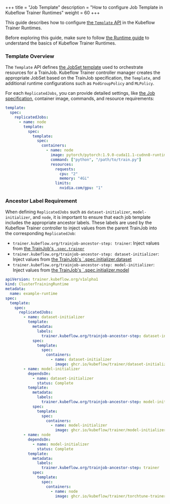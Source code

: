 +++
title = "Job Template"
description = "How to configure Job Template in Kubeflow Trainer Runtimes"
weight = 60
+++

This guide describes how to configure
[the `Template` API](https://pkg.go.dev/github.com/kubeflow/trainer/v2/pkg/apis/trainer/v1alpha1#JobSetTemplateSpec)
in the Kubeflow Trainer Runtimes.

Before exploring this guide, make sure to follow [the Runtime guide](/docs/components/trainer/runtime)
to understand the basics of Kubeflow Trainer Runtimes.

### Template Overview

The `Template` API defines [the JobSet template](https://jobset.sigs.k8s.io/docs/overview/) used
to orchestrate resources for a TrainJob. Kubeflow Trainer controller
manager creates the appropriate JobSet based on the TrainJob specification, the `Template`,
and additional runtime configurations such as `PodGroupPolicy` and `MLPolicy`.

For each `ReplicatedJobs`, you can provide detailed settings, like
[the Job specification](https://kubernetes.io/docs/concepts/workloads/controllers/job/),
container image, commands, and resource requirements:

```YAML
template:
  spec:
    replicatedJobs:
      - name: node
        template:
          spec:
            template:
              spec:
                containers:
                  - name: node
                    image: pytorch/pytorch:1.9.0-cuda11.1-cudnn8-runtime
                    command: ["python", "/path/to/train.py"]
                    resources:
                      requests:
                        cpu: "2"
                        memory: "4Gi"
                      limits:
                        nvidia.com/gpu: "1"
```

### Ancestor Label Requirement

When defining `ReplicatedJobs` such as `dataset-initializer`, `model-initializer`, and `node`,
it is important to ensure that each job template includes the appropriate ancestor labels.
These labels are used by the Kubeflow Trainer controller to inject values from the parent
TrainJob into the corresponding `ReplicatedJob`:

- `trainer.kubeflow.org/trainjob-ancestor-step: trainer`: Inject values from
  [the TrainJob's `.spec.trainer`](https://pkg.go.dev/github.com/kubeflow/trainer/v2/pkg/apis/trainer/v1alpha1#Trainer)
- `trainer.kubeflow.org/trainjob-ancestor-step: dataset-initializer`: Inject values from
  [the TrainJob's `.spec.initializer.dataset](https://pkg.go.dev/github.com/kubeflow/trainer/v2/pkg/apis/trainer/v1alpha1#DatasetInitializer)
- `trainer.kubeflow.org/trainjob-ancestor-step: model-initializer`: Inject values from
  [the TrainJob's `.spec.initializer.model](https://pkg.go.dev/github.com/kubeflow/trainer/v2/pkg/apis/trainer/v1alpha1#ModelInitializer)

```YAML
apiVersion: trainer.kubeflow.org/v1alpha1
kind: ClusterTrainingRuntime
metadata:
  name: example-runtime
spec:
  template:
    spec:
      replicatedJobs:
        - name: dataset-initializer
          template:
            metadata:
              labels:
                trainer.kubeflow.org/trainjob-ancestor-step: dataset-initializer
            spec:
              template:
                spec:
                  containers:
                    - name: dataset-initializer
                      image: ghcr.io/kubeflow/trainer/dataset-initializer
        - name: model-initializer
          dependsOn:
            - name: dataset-initializer
              status: Complete
          template:
            metadata:
              labels:
                trainer.kubeflow.org/trainjob-ancestor-step: model-initializer
            spec:
              template:
                spec:
                  containers:
                    - name: model-initializer
                      image: ghcr.io/kubeflow/trainer/model-initializer
        - name: node
          dependsOn:
            - name: model-initializer
              status: Complete
          template:
            metadata:
              labels:
                trainer.kubeflow.org/trainjob-ancestor-step: trainer
            spec:
              template:
                spec:
                  containers:
                    - name: node
                      image: ghcr.io/kubeflow/trainer/torchtune-trainer
```
